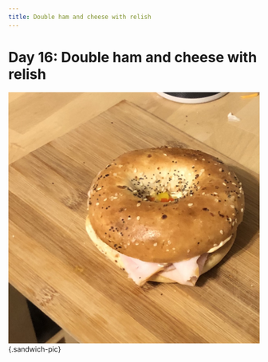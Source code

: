 ```yaml
---
title: Double ham and cheese with relish
---
```


# Day 16: Double ham and cheese with relish

![](/images/sandwiches/day-16.jpeg){.sandwich-pic}
